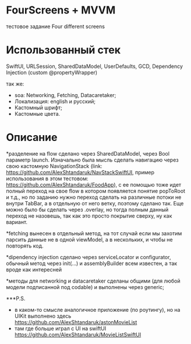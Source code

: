 #  FourScreens + MVVM
тестовое задание Four different screens

# Использованный стек
SwiftUI, URLSession, SharedDataModel, UserDefaults, GCD, Dependency Injection (custom @propertyWrapper)

так же:
- soa: Networking, Fetching, Datacaretaker;
- Локализация: english и русский;
- Кастомный шрифт;
- Кастомные цвета.

# Описание

*разделение на flow сделано через SharedDataModel, через Bool параметр launch. Изначально была мысль сделать навигацию через свою кастомную NavigationStack (link: https://github.com/AlexShtandaruk/NavStackSwiftUI, пример использования в этом тестовом: https://github.com/AlexShtandaruk/FoodApp), с ее помощью тоже идет полный переход на свое flow в котором появляется понятие popToRoot и т.д., но по заданию нужно переход сделать на различные потоки не внутри TabBar, а в отдельную от него ветку, поэтому сделано так. Еще можно было бы сделать через .overlay, но тогда полным данный переход не назовешь, так как это просто покрытие сверху, ну как вариант.

*fetching вынесен в отдельный метод, на тот случай если мы захотим парсить данные не в одной viewModel, а в нескольких, и чтобы не повторять код.

*dipendency injection сделано через serviceLocator и configurator, обычный метод через init(...) и assemblyBuilder всем известен, а так вроде как интересней

*методы для networking и datacaretaker сделаны общими (для любой модели подписанной под codable) и выполнены через generic;

***P.S.
- в каком-то смысле аналогичное приложение (по роутингу), но на UIKit выполнено здесь https://github.com/AlexShtandaruk/astonMovieList
- там где больше играл с UI на swiftUI https://github.com/AlexShtandaruk/MovieListSwiftUI
